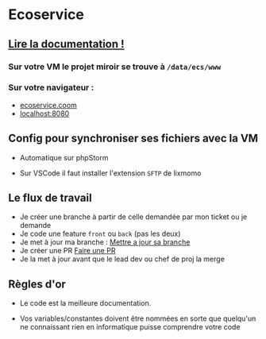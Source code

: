# Ecoservice

## [Lire la documentation !](docs/0Sommaire.md)

### Sur votre VM le projet miroir se trouve à `/data/ecs/www`
### Sur votre navigateur : 
- [ecoservice.coom](http://ecoservice.coom)
- [localhost:8080](http://localhost:8080)

## Config pour synchroniser ses fichiers avec la VM
- Automatique sur phpStorm

- Sur VSCode il faut installer l'extension `SFTP` de lixmomo 

## Le flux de travail

- Je créer une branche à partir de celle demandée par mon ticket ou je demande
- Je code une feature `front` ou `back` (pas les deux)
- Je met à jour ma branche : [Mettre a jour sa branche](docs/3GitFlow.md#majbranche)
- Je créer une PR [Faire une PR](docs/3GitFlow.md#environments)
- Je la met à jour avant que le lead dev ou chef de proj la merge

## Règles d'or
- Le code est la meilleure documentation.

- Vos variables/constantes doivent être nommées en sorte que quelqu'un ne connaissant rien en informatique puisse comprendre votre code